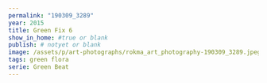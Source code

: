 ```yaml
---
permalink: "190309_3289"
year: 2015
title: Green Fix 6
show_in_home: #true or blank
publish: # notyet or blank
image: /assets/p/art-photographs/rokma_art_photography-190309_3289.jpeg
tags: green flora
serie: Green Beat
---
```

